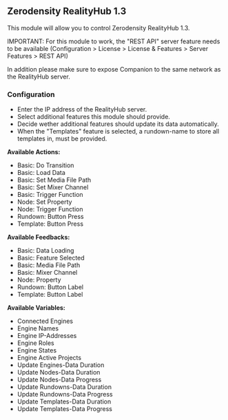## Zerodensity RealityHub 1.3

This module will allow you to control Zerodensity RealityHub 1.3.

IMPORTANT: For this module to work, the "REST API" server feature needs to be available (Configuration > License > License & Features > Server Features > REST API)

In addition please make sure to expose Companion to the same network as the RealityHub server.

### Configuration
* Enter the IP address of the RealityHub server.
* Select additional features this module should provide.
* Decide wether additional features should update its data automatically.
* When the "Templates" feature is selected, a rundown-name to store all templates in, must be provided.


**Available Actions:**
* Basic: Do Transition
* Basic: Load Data
* Basic: Set Media File Path
* Basic: Set Mixer Channel
* Basic: Trigger Function
* Node: Set Property
* Node: Trigger Function
* Rundown: Button Press
* Template: Button Press

**Available Feedbacks:**
* Basic: Data Loading
* Basic: Feature Selected
* Basic: Media File Path
* Basic: Mixer Channel
* Node: Property
* Rundown: Button Label
* Template: Button Label

**Available Variables:**
* Connected Engines
* Engine Names
* Engine IP-Addresses
* Engine Roles
* Engine States
* Engine Active Projects
* Update Engines-Data Duration
* Update Nodes-Data Duration
* Update Nodes-Data Progress
* Update Rundowns-Data Duration
* Update Rundowns-Data Progress
* Update Templates-Data Duration
* Update Templates-Data Progress
